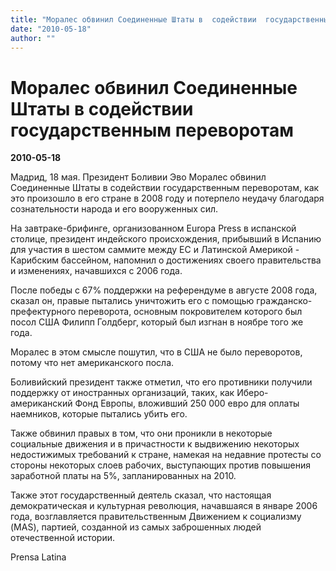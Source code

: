 ```yaml
---
title: "Моралес обвинил Соединенные Штаты в  содействии  государственным  переворотам"
date: "2010-05-18"
author: ""
---
```


# Моралес обвинил Соединенные Штаты в  содействии  государственным  переворотам

**2010-05-18** 

Мадрид, 18 мая. Президент Боливии Эво Моралес обвинил Соединенные Штаты в содействии государственным переворотам, как это произошло в его стране в 2008 году и потерпело неудачу благодаря сознательности народа и его вооруженных сил.

На завтраке-брифинге, организованном Europa Press в испанской столице, президент индейского происхождения, прибывший в Испанию для участия в шестом саммите между ЕС и Латинской Америкой - Карибским бассейном, напомнил о достижениях своего правительства и изменениях, начавшихся с 2006 года.

После победы с 67% поддержки на референдуме в августе 2008 года, сказал он, правые пытались уничтожить его с помощью гражданско-префектурного переворота, основным покровителем которого был посол США Филипп Голдберг, который был изгнан в ноябре того же года.

Моралес в этом смысле пошутил, что в США не было переворотов, потому что нет американского посла.

Боливийский президент также отметил, что его противники получили поддержку от иностранных организаций, таких, как Иберо-американский Фонд Европы, вложивший 250 000 евро для оплаты наемников, которые пытались убить его.

Также обвинил правых в том, что они проникли в некоторые социальные движения и в причастности к выдвижению некоторых недостижимых требований к стране, намекая на недавние протесты со стороны некоторых слоев рабочих, выступающих против повышения заработной платы на 5%, запланированных на 2010.

Также этот государственный деятель сказал, что настоящая демократическая и культурная революция, начавшаяся в январе 2006 года, возглавляется правительственным Движением к социализму (MAS), партией, созданной из самых заброшенных людей отечественной истории.

Prensa Latina
